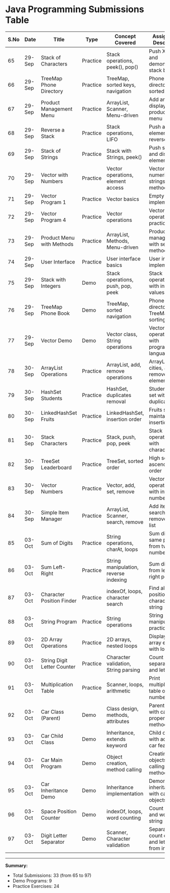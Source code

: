 # Java Programming Submissions Table

| S.No | Date | Title | Type | Concept Covered | Assignment Description | File Name | Status | Submission Date |
|------|------|-------|------|-----------------|------------------------|-----------|--------|-----------------|
| 65 | 29-Sep | Stack of Characters | Practice | Stack operations, peek(), pop() | Push X, Y, Z and demonstrate stack behavior | 65_StackCharacters.java | Submitted | 03-Oct |
| 66 | 29-Sep | TreeMap Phone Directory | Practice | TreeMap, sorted keys, navigation | Phone directory with sorted keys | 66_TreeMap3.java | Submitted | 03-Oct |
| 67 | 29-Sep | Product Management Menu | Practice | ArrayList, Scanner, Menu-driven | Add and display products using menu | 67_User_Interface.java | Submitted | 03-Oct |
| 68 | 29-Sep | Reverse a Stack | Practice | Stack operations, LIFO | Push and pop elements in reverse order | 68_Stack2.java | Submitted | 03-Oct |
| 69 | 29-Sep | Stack of Strings | Practice | Stack with Strings, peek() | Push strings and display top element | 69_Stack3.java | Submitted | 03-Oct |
| 70 | 29-Sep | Vector with Numbers | Practice | Vector operations, element access | Vector with numeric strings and methods | 70_Vector3.java | Submitted | 03-Oct |
| 71 | 29-Sep | Vector Program 1 | Practice | Vector basics | Empty Vector implementation | 71_Vector1.java | Submitted | 03-Oct |
| 72 | 29-Sep | Vector Program 4 | Practice | Vector operations | Vector operations practice | 72_Vector4.java | Submitted | 03-Oct |
| 73 | 29-Sep | Product Menu with Methods | Practice | ArrayList, Methods, Menu-driven | Product management with separate methods | 73_User_Interface1.java | Submitted | 03-Oct |
| 74 | 29-Sep | User Interface | Practice | User interface basics | User interface implementation | 74_User_Interface2.java | Submitted | 03-Oct |
| 75 | 29-Sep | Stack with Integers | Demo | Stack operations, push, pop, peek | Stack operations with integer values | 75_Stack1.java | Submitted | 03-Oct |
| 76 | 29-Sep | TreeMap Phone Book | Demo | TreeMap, sorted navigation | Phone directory with TreeMap sorting | 76_TreeMap3.java | Submitted | 03-Oct |
| 77 | 29-Sep | Vector Demo | Demo | Vector class, String operations | Vector operations with programming languages | 77_Vector2.java | Submitted | 03-Oct |
| 78 | 30-Sep | ArrayList Operations | Practice | ArrayList, add, remove operations | ArrayList with cities, add and remove elements | 78_Array.java | Submitted | 03-Oct |
| 79 | 30-Sep | HashSet Students | Practice | HashSet, duplicates removal | Student names set without duplicates | 79_HashSet1.java | Submitted | 03-Oct |
| 80 | 30-Sep | LinkedHashSet Fruits | Practice | LinkedHashSet, insertion order | Fruits set maintaining insertion order | 80_LinkedHashSet1.java | Submitted | 03-Oct |
| 81 | 30-Sep | Stack Characters | Practice | Stack, push, pop, peek | Stack operations with characters | 81_Stack1.java | Submitted | 03-Oct |
| 82 | 30-Sep | TreeSet Leaderboard | Practice | TreeSet, sorted order | High scores in ascending order | 82_TreeSet1.java | Submitted | 03-Oct |
| 83 | 30-Sep | Vector Numbers | Practice | Vector, add, set, remove | Vector operations with integer numbers | 83_Vector.java | Submitted | 03-Oct |
| 84 | 30-Sep | Simple Item Manager | Practice | ArrayList, Scanner, search, remove | Add items, search and remove from list | 84_practice.java | Submitted | 03-Oct |
| 85 | 03-Oct | Sum of Digits | Practice | String operations, charAt, loops | Sum digits at same position from two numbers | 85_Sum.java | Submitted | 03-Oct |
| 86 | 03-Oct | Sum Left-Right | Practice | String manipulation, reverse indexing | Sum digits from left and right positions | 86_Sum_Left_Right.java | Submitted | 03-Oct |
| 87 | 03-Oct | Character Position Finder | Practice | indexOf, loops, character search | Find all positions of character in string | 87_String.java | Submitted | 03-Oct |
| 88 | 03-Oct | String Program | Practice | String operations | String manipulation practice | 88_String.java | Submitted | 03-Oct |
| 89 | 03-Oct | 2D Array Operations | Practice | 2D arrays, nested loops | Display 2D array elements with loops | 89_2DArray.java | Submitted | 03-Oct |
| 90 | 03-Oct | String Digit Letter Counter | Practice | Character validation, String parsing | Count and separate digits and letters | 90_StringDigit.java | Submitted | 03-Oct |
| 91 | 03-Oct | Multiplication Table | Practice | Scanner, loops, arithmetic | Print multiplication table of a number | 91_practice.java | Submitted | 03-Oct |
| 92 | 03-Oct | Car Class (Parent) | Demo | Class design, methods, attributes | Parent class with car properties and methods | 92_Carv1.java | Submitted | 03-Oct |
| 93 | 03-Oct | Car Child Class | Demo | Inheritance, extends keyword | Child class with additional car features | 93_Carv2.java | Submitted | 03-Oct |
| 94 | 03-Oct | Car Main Program | Demo | Object creation, method calling | Creating car objects and calling methods | 94_Main.java | Submitted | 03-Oct |
| 95 | 03-Oct | Car Inheritance Demo | Demo | Inheritance implementation | Demonstrating inheritance with car objects | 95_Car_Main_2.java | Submitted | 03-Oct |
| 96 | 03-Oct | Space Position Counter | Demo | indexOf, loops, word counting | Count spaces and words in a string | 96_Pospace.java | Submitted | 03-Oct |
| 97 | 03-Oct | Digit Letter Separator | Demo | Scanner, Character validation | Separate and count digits and letters from input | 97_Demo.java | Submitted | 03-Oct |

---

**Summary:**
- Total Submissions: 33 (from 65 to 97)
- Demo Programs: 9
- Practice Exercises: 24
